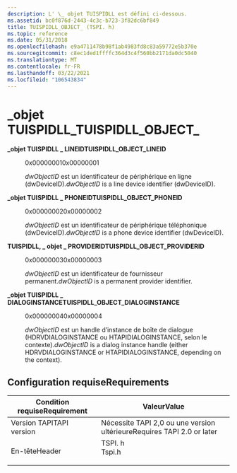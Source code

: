 ```yaml
---
description: L' \_ objet TUISPIDLL est défini ci-dessous.
ms.assetid: bc0f876d-2443-4c3c-b723-3f82dc6bf849
title: TUISPIDLL_OBJECT_ (TSPI. h)
ms.topic: reference
ms.date: 05/31/2018
ms.openlocfilehash: e9a4711478b98f1ab4983fd8c83a59772e5b370e
ms.sourcegitcommit: c8ec1ded1ffffc364d3c4f560bb2171da0dc5040
ms.translationtype: MT
ms.contentlocale: fr-FR
ms.lasthandoff: 03/22/2021
ms.locfileid: "106543834"
---
```

# <a name="tuispidll_object_"></a><span data-ttu-id="b3770-103">\_objet TUISPIDLL\_</span><span class="sxs-lookup"><span data-stu-id="b3770-103">TUISPIDLL\_OBJECT\_</span></span>

<dl> <dt>

<span data-ttu-id="b3770-104"><span id="TUISPIDLL_OBJECT_LINEID"></span><span id="tuispidll_object_lineid"></span>**\_objet TUISPIDLL \_ LINEID**</span><span class="sxs-lookup"><span data-stu-id="b3770-104"><span id="TUISPIDLL_OBJECT_LINEID"></span><span id="tuispidll_object_lineid"></span>**TUISPIDLL\_OBJECT\_LINEID**</span></span>
</dt> <dd> <dl> <dt>

 <span data-ttu-id="b3770-105">0x00000001</span><span class="sxs-lookup"><span data-stu-id="b3770-105">0x00000001</span></span>
</dt> <dt>



<span data-ttu-id="b3770-106">*dwObjectID* est un identificateur de périphérique en ligne (dwDeviceID).</span><span class="sxs-lookup"><span data-stu-id="b3770-106">*dwObjectID* is a line device identifier (dwDeviceID).</span></span>


</dt> </dl> </dd> <dt>

<span data-ttu-id="b3770-107"><span id="TUISPIDLL_OBJECT_PHONEID"></span><span id="tuispidll_object_phoneid"></span>**\_objet TUISPIDLL \_ PHONEID**</span><span class="sxs-lookup"><span data-stu-id="b3770-107"><span id="TUISPIDLL_OBJECT_PHONEID"></span><span id="tuispidll_object_phoneid"></span>**TUISPIDLL\_OBJECT\_PHONEID**</span></span>
</dt> <dd> <dl> <dt>

 <span data-ttu-id="b3770-108">0x00000002</span><span class="sxs-lookup"><span data-stu-id="b3770-108">0x00000002</span></span>
</dt> <dt>



<span data-ttu-id="b3770-109">*dwObjectID* est un identificateur de périphérique téléphonique (dwDeviceID).</span><span class="sxs-lookup"><span data-stu-id="b3770-109">*dwObjectID* is a phone device identifier (dwDeviceID).</span></span>


</dt> </dl> </dd> <dt>

<span data-ttu-id="b3770-110"><span id="TUISPIDLL_OBJECT_PROVIDERID"></span><span id="tuispidll_object_providerid"></span>**TUISPIDLL, \_ objet \_ PROVIDERID**</span><span class="sxs-lookup"><span data-stu-id="b3770-110"><span id="TUISPIDLL_OBJECT_PROVIDERID"></span><span id="tuispidll_object_providerid"></span>**TUISPIDLL\_OBJECT\_PROVIDERID**</span></span>
</dt> <dd> <dl> <dt>

 <span data-ttu-id="b3770-111">0x00000003</span><span class="sxs-lookup"><span data-stu-id="b3770-111">0x00000003</span></span>
</dt> <dt>



<span data-ttu-id="b3770-112">*dwObjectID* est un identificateur de fournisseur permanent.</span><span class="sxs-lookup"><span data-stu-id="b3770-112">*dwObjectID* is a permanent provider identifier.</span></span>


</dt> </dl> </dd> <dt>

<span data-ttu-id="b3770-113"><span id="TUISPIDLL_OBJECT_DIALOGINSTANCE"></span><span id="tuispidll_object_dialoginstance"></span>**\_objet TUISPIDLL \_ DIALOGINSTANCE**</span><span class="sxs-lookup"><span data-stu-id="b3770-113"><span id="TUISPIDLL_OBJECT_DIALOGINSTANCE"></span><span id="tuispidll_object_dialoginstance"></span>**TUISPIDLL\_OBJECT\_DIALOGINSTANCE**</span></span>
</dt> <dd> <dl> <dt>

 <span data-ttu-id="b3770-114">0x00000004</span><span class="sxs-lookup"><span data-stu-id="b3770-114">0x00000004</span></span> 
</dt> <dt>



<span data-ttu-id="b3770-115">*dwObjectID* est un handle d’instance de boîte de dialogue (HDRVDIALOGINSTANCE ou HTAPIDIALOGINSTANCE, selon le contexte).</span><span class="sxs-lookup"><span data-stu-id="b3770-115">*dwObjectID* is a dialog instance handle (either HDRVDIALOGINSTANCE or HTAPIDIALOGINSTANCE, depending on the context).</span></span>


</dt> </dl> </dd> </dl>

## <a name="requirements"></a><span data-ttu-id="b3770-116">Configuration requise</span><span class="sxs-lookup"><span data-stu-id="b3770-116">Requirements</span></span>



| <span data-ttu-id="b3770-117">Condition requise</span><span class="sxs-lookup"><span data-stu-id="b3770-117">Requirement</span></span> | <span data-ttu-id="b3770-118">Valeur</span><span class="sxs-lookup"><span data-stu-id="b3770-118">Value</span></span> |
|-------------------------|-----------------------------------------------------------------------------------|
| <span data-ttu-id="b3770-119">Version TAPI</span><span class="sxs-lookup"><span data-stu-id="b3770-119">TAPI version</span></span><br/> | <span data-ttu-id="b3770-120">Nécessite TAPI 2,0 ou une version ultérieure</span><span class="sxs-lookup"><span data-stu-id="b3770-120">Requires TAPI 2.0 or later</span></span><br/>                                             |
| <span data-ttu-id="b3770-121">En-tête</span><span class="sxs-lookup"><span data-stu-id="b3770-121">Header</span></span><br/>       | <dl> <span data-ttu-id="b3770-122"><dt>TSPI. h</dt></span><span class="sxs-lookup"><span data-stu-id="b3770-122"><dt>Tspi.h</dt></span></span> </dl> |



 

 




